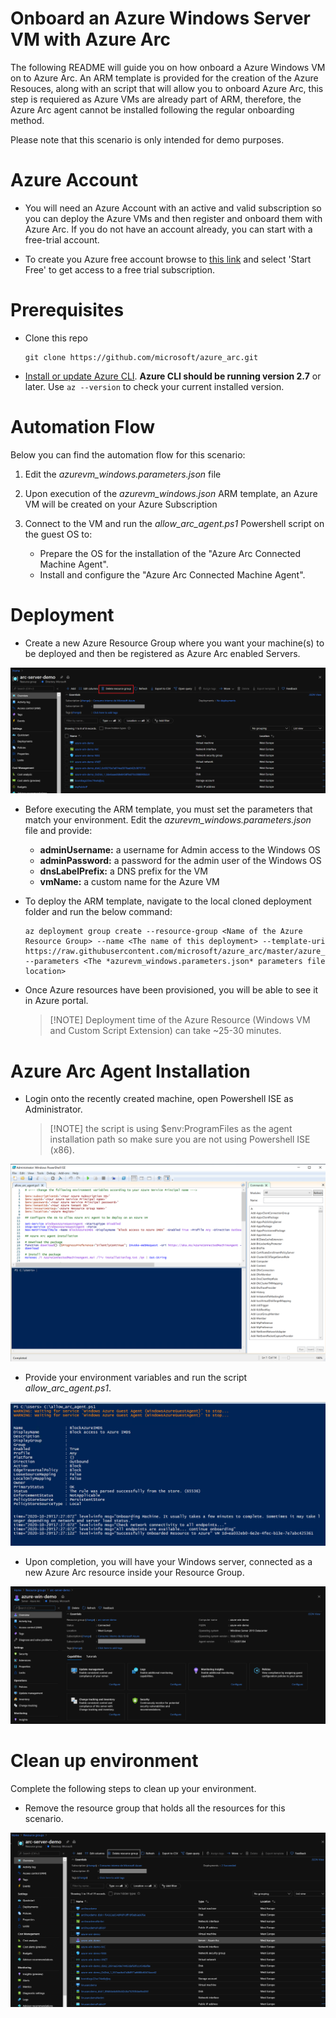 #  Onboard an Azure Windows Server VM with Azure Arc

The following README will guide you on how onboard a Azure Windows VM on to Azure Arc. An ARM template is provided for the creation of the Azure Resouces, along with an script that will allow you to onboard Azure Arc, this step is requiered as Azure VMs are already part of ARM, therefore, the Azure Arc agent cannot be installed following the regular onboarding method. 

Please note that this scenario is only intended for demo purposes. 

# Azure Account  

* You will need an Azure Account with an active and valid subscription so you can deploy the Azure VMs and then register and onboard them with Azure Arc. If you do not have an account already, you can start with a free-trial account. 

* To create you Azure free account browse to [this link](https://azure.microsoft.com/en-us/free/) and select 'Start Free' to get access to a free trial subscription. 

# Prerequisites

* Clone this repo

    ```terminal
    git clone https://github.com/microsoft/azure_arc.git
    ```
    
* [Install or update Azure CLI](https://docs.microsoft.com/en-us/cli/azure/install-azure-cli?view=azure-cli-latest). **Azure CLI should be running version 2.7** or later. Use ```az --version``` to check your current installed version.

# Automation Flow

Below you can find the automation flow for this scenario:

1. Edit the *azurevm_windows.parameters.json* file 

2. Upon execution of the *azurevm_windows.json* ARM template, an Azure VM will be created on your Azure Subscription

3. Connect to the VM and run the *allow_arc_agent.ps1* Powershell script on the guest OS to: 
    * Prepare the OS for the installation of the "Azure Arc Connected Machine Agent".
    * Install and configure the "Azure Arc Connected Machine Agent". 

# Deployment

* Create a new Azure Resource Group where you want your machine(s) to be deployed and then be registered as Azure Arc enabled Servers. 

![](../img/azure_windows/01.png)

* Before executing the ARM template, you must set the parameters that match your environment. Edit the *azurevm_windows.parameters.json* file and provide: 
    - **adminUsername:** a username for Admin access to the Windows OS
    - **adminPassword:** a password for the admin user of the Windows OS
    - **dnsLabelPrefix:** a DNS prefix for the VM 
    - **vmName:** a custom name for the Azure VM

* To deploy the ARM template, navigate to the local cloned deployment folder and run the below command:

    ```console
    az deployment group create --resource-group <Name of the Azure Resource Group> --name <The name of this deployment> --template-uri https://raw.githubusercontent.com/microsoft/azure_arc/master/azure_arc_servers_jumpstart/azure/arm_template/azurevm_windows.json --parameters <The *azurevm_windows.parameters.json* parameters file location>
    ```
* Once Azure resources have been provisioned, you will be able to see it in Azure portal. 

    > [!NOTE] Deployment time of the Azure Resource (Windows VM and Custom Script Extension) can take ~25-30 minutes.

# Azure Arc Agent Installation 

* Login onto the recently created machine, open Powershell ISE as Administrator.

   > [!NOTE] the script is using $env:ProgramFiles as the agent installation path so make sure you are not using Powershell ISE (x86).

![](../img/azure_windows/02.png)

* Provide your environment variables and run the script *allow_arc_agent.ps1*. 

![](../img/azure_windows/03.png)

* Upon completion, you will have your Windows server, connected as a new Azure Arc resource inside your Resource Group.

![](../img/azure_windows/04.png)

# Clean up environment

Complete the following steps to clean up your environment.

* Remove the resource group that holds all the resources for this scenario. 

![](../img/azure_windows/05.png)

